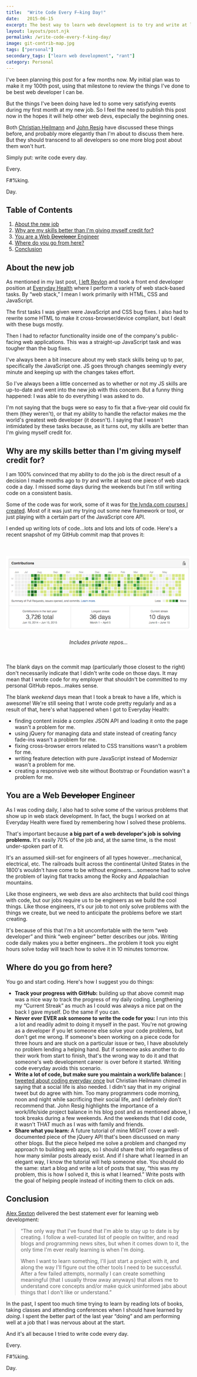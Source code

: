 ```yaml
---
title:  "Write Code Every F–king Day!"
date:   2015-06-15
excerpt: The best way to learn web development is to try and write at least one piece of code a day, especially if the code is JavaScript.
layout: layouts/post.njk
permalink: /write-code-every-f-king-day/
image: git-contrib-map.jpg
tags: ["personal"]
secondary_tags: ["learn web development", "rant"]
category: Personal
---
```


<p>I've been planning this post for a few months now. My initial plan was to make it my 100th post, using that milestone to review the things I've done to be best web developer I can be.</p>

<p>But the things I've been doing have led to some very satisfying events during my first month at my new job. So I feel the need to publish this post now in the hopes it will help other web devs, especially the beginning ones.</p>

<p>Both <a href="http://christianheilmann.com/2013/05/10/justcode" alt="Read '#JUSTCODE' by Christian Heilmann">Christian Heilmann</a> and <a href="http://ejohn.org/blog/write-code-every-day/" alt="Read 'Write Code Every Day' by John Resig">John Resig</a> have discussed these things before, and probably more elegantly than I'm about to discuss them here. But they should transcend to all developers so one more blog post about them won't hurt.</p>

<p>Simply put: write code every day.</p>
<p>Every.</p>
<p>F#%king.</p>
<p>Day.</p>

<h2>Table of Contents</h2>

<ol>
  <li>
    <a href="#new-job">About the new job</a>
  </li>
  <li>
    <a href="#skills-better">Why are my skills better than I'm giving myself credit for?</a>
  </li>
  <li>
    <a href="#web-engineer">You are a Web <del>Developer</del> Engineer</a>
  </li>
  <li>
    <a href="#where-to-go">Where do you go from here?</a>
  </li>
  <li>
    <a href="#conclusion">Conclusion</a>
  </li>
</ol>

<p>
  <a name="new-job"></a>
</p>

<h2>About the new job</h2>

<p>As mentioned in my last post, <a href="/revlon/" alt="Read about kaidez leaving Revlon">I left Revlon</a> and took a front end developer position at <a href="http://www.everydayhealth.com/" alt="Visit Everyday Health">Everyday Health</a> where I perform a variety of web stack-based tasks. By &#8220;web stack,&#8221; I mean I work primarily with HTML, CSS and JavaScript.</p>

<p>The first tasks I was given were JavaScript and CSS bug fixes. I also had to rewrite some HTML to make it cross-browser/device compliant, but I dealt with these bugs mostly.</p>

<p>Then I had to refactor functionality inside one of the company's public-facing web applications. This was a straight-up JavaScript task and was tougher than the bug fixes.</p>

<p>I've always been a bit insecure about my web stack skills being up to par, specifically the JavaScript one. JS goes through changes seemingly every minute and keeping up with the changes takes effort.</p>

<p>So I've always been a little concerned as to whether or not my JS skills are up-to-date and went into the new job with this concern. But a funny thing happened: I was able to do everything I was asked to do.</p>

<p>I'm not saying that the bugs were so easy to fix that a five-year old could fix them (they weren't), or that my ability to handle the refactor makes me the world's greatest web developer (it doesn't). I saying that I wasn't intimidated by these tasks because, as it turns out, my skills are better than I'm giving myself credit for.</p>

<p>
  <a name="skills-better"></a>
</p>

<h2>Why are my skills better than I'm giving myself credit for?</h2>

<p>I am 100% convinced that my ability to do the job is the direct result of a decision I made months ago to <em>try</em> and write at least one piece of web stack code a day. I missed some days during the weekends but I'm still writing code on a consistent basis.</p>

<p>Some of the code was for work, some of it was for <a href="/lynda-kaidez/" alt="Read about the lynda.com courses I created">the lynda.com courses I created</a>. Most of it was just my trying out some new framework or tool, or just playing with a certain part of the JavaScript core API.</p>

<p>I ended up writing lots of code&#8230;lots and lots and lots of code. Here's a recent snapshot of my GitHub commit map that proves it:</p>

<figure style="text-align: center; margin:50px auto;">
<img src="/assets/img/git-contrib-map.jpg" class="post-pic" alt="kaidez GitHub Contribution Map"/>
<figcaption style="margin:20px auto 0;"><em>Includes private repos&#8230;</em>
</figcaption>
</figure>

<p>The blank days on the commit map (particularly those closest to the right) don't necessarily indicate that I didn't write code on those days. It may mean that I wrote code for my employer that shouldn't be committed to my personal GitHub repos&#8230;makes sense.</p>

<p>The blank <em>weekend</em> days mean that I took a break to have a life, which is awesome! We're still seeing that I wrote code pretty regularly and as a result of that, here's what happened when I got to Everyday Health:</p>

<ul>
  <li>finding content inside a complex JSON API and loading it onto the page wasn't a problem for me.</li>
  <li>using jQuery for managing data and state instead of creating fancy fade-ins wasn't a problem for me.</li>
  <li>fixing cross-browser errors related to CSS transitions wasn't a problem for me.</li>
  <li>writing feature detection with pure JavaScript instead of Modernizr wasn't a problem for me.</li>
  <li>creating a responsive web site without Bootstrap or Foundation wasn't a problem for me.</li>
</ul>

<p>
  <a name="web-engineer"></a>
</p>

<h2>You are a Web <del>Developer</del> Engineer</h2>

<p>As I was coding daily, I also had to solve some of the various problems that show up in web stack development. In fact, the bugs I worked on at Everyday Health were fixed by remembering how I solved these problems.</p>

<p>That's important because <strong>a big part of a web developer's job is solving problems.</strong> It's easily 70% of the job and, at the same time, is the most under-spoken part of it.</p>

<p>It's an assumed skill-set for engineers of all types however&#8230;mechanical, electrical, etc. The railroads built across the continental United States in the 1800's wouldn't have come to be without engineers&#8230;.someone had to solve the problem of laying flat tracks among the Rocky and Appalachian mountains.</p>

<p>Like those engineers, we web devs are also architects that build cool things with code, but our jobs require us to be engineers as we build the cool things. Like those engineers, it's our job to not only solve problems with the things we create, but we need to anticipate the problems before we start creating.</p>

<p>It's because of this that I'm a bit uncomfortable with the term &#8220;web developer&#8221; and think &#8220;web engineer&#8221; better describes our jobs. Writing code daily makes you a better engineers&#8230;the problem it took you eight hours solve today will teach how to solve it in 10 minutes tomorrow.</p>

<p>
  <a name="where-to-go"></a>
</p>

<h2>Where do you go from here?</h2>

<p>You go and start coding.  Here's how I suggest you do things:</p>

<ul>
  <li>
    <strong>Track your progress with GitHub:</strong> building up that above commit map was a nice way to track the progress of my daily coding. Lengthening my &#8220;Current Streak&#8221; as much as I could was always a nice pat on the back I gave myself. Do the same if you can.
  </li>
  <li>
    <strong>Never ever EVER ask someone to write the code for you:</strong> I run into this a lot and readily admit to doing it myself in the past. You're not growing as a developer if you let someone else solve your code problems, but don't get me wrong. If someone's been working on a piece code for three hours and are stuck on a particular issue or two, I have absolutely no problem lending a helping hand. But if someone asks another to do their work from start to finish, that's the wrong way to do it and that someone's web development career is over before it started. Writing code everyday avoids this scenario.
  </li>
  <li>
    <strong>Write a lot of code, but make sure you maintain a work/life balance:</strong> <a href="https://twitter.com/kaidez/status/596670528515104768">I tweeted about coding everyday once</a> but Christian Heilmann chimed in saying that a social life is also needed. I didn't say that in my original tweet but do agree with him. Too many programmers code morning, noon and night while sacrificing their social life, and I definitely don't recommend that. John Resig highlights the importance of a work/life/side project balance in his blog post and as mentioned above, I took breaks during a few weekends. And the weekends that I did code, it wasn't THAT much as I was with family and friends.
  </li>
  <li>
    <strong>Share what you learn:</strong> A future tutorial of mine MIGHT cover a well-documented piece of the jQuery API that's been discussed on many other blogs. But the piece helped me solve a problem and changed my approach to building web apps, so I should share that info regardless of how many similar posts already exist. And if I share what I learned in an elegant way, I know the tutorial will help someone else. You should do the same: start a blog and write a lot of posts that say, &#8220;this was my problem, this is how I solved it, this is what I learned.&#8221; Write posts with the goal of helping people instead of inciting them to click on ads.
  </li>
</ul>

<p>
  <a name="conclusion"></a>
</p>

<h2>Conclusion</h2>

<p><a href="https://twitter.com/SlexAxton" alt="Visit Alex Sexton on Twitter">Alex Sexton</a> delivered the best statement ever for learning web development:</p>

<blockquote>
<p>
&#8220;The only way that I've found that I'm able to stay up to date is by creating. I follow a well-curated list of people on twitter, and read blogs and programming news sites, but when it comes down to it, the only time I'm ever really learning is when I'm doing.</p>

<p>When I want to learn something, I'll just start a project with it, and along the way I'll figure out the other tools I need to be successful. After a few failed attempts, normally I can create something meaningful (that I usually throw away anyways) that allows me to understand core concepts and/or make quick uninformed jabs about things that I don't like or understand.&#8221;
</p>
</blockquote>

<p>In the past, I spent too much time trying to learn by reading lots of books, taking classes and attending conferences when I should have learned by <em>doing</em>. I spent the better part of the last year &#8220;doing&#8221; and am performing well at a job that I was nervous about at the start.</p>

<p>And it's all because I tried to write code every day.</p>

<p>Every.</p>

<p>F#%king.</p>

<p>Day.</p>

